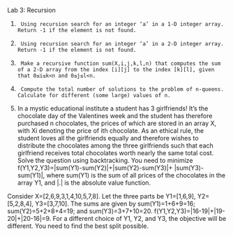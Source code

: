 
Lab 3: Recursion
 
1.      Using recursion search for an integer ‘a’ in a 1-D integer array. Return -1 if the element is not found.
2.      Using recursion search for an integer ‘a’ in a 2-D integer array. Return -1 if the element is not found.
3.      Make a recursive function sum(X,i,j,k,l,n) that computes the sum of a 2-D array from the index [i][j] to the index [k][l], given that 0≤i≤k<n and 0≤j≤l<n.
4.      Compute the total number of solutions to the problem of n-queens. Calculate for different (some large) values of n.
 
5. In a mystic educational institute a student has 3 girlfriends! It’s the chocolate day of the Valentines week and the student has therefore purchased n chocolates, the prices of which are stored in an array X, with Xi denoting the price of ith chocolate. As an ethical rule, the student loves all the girlfriends equally and therefore wishes to distribute the chocolates among the three girlfriends such that each girlfriend receives total chocolates worth nearly the same total cost. Solve the question using backtracking. You need to minimize f(Y1,Y2,Y3)=|sum(Y1)-sum(Y2)|+|sum(Y2)-sum(Y3)|+ |sum(Y3)-sum(Y1)|, where sum(Y1) is the sum of all prices of the chocolates in the array Y1, and |.| is the absolute value function.

Consider X=[2,6,9,3,1,4,10,5,7,8]. Let the three parts be Y1=[1,6,9], Y2=[5,2,8,4], Y3=[3,7,10]. The sums are given by sum(Y1)=1+6+9=16; sum(Y2)=5+2+8+4=19; and sum(Y3)=3+7+10=20. f(Y1,Y2,Y3)=|16-19|+|19-20|+|20-16|=9. For a different choice of Y1, Y2, and Y3, the objective will be different. You need to find the best split possible. 
